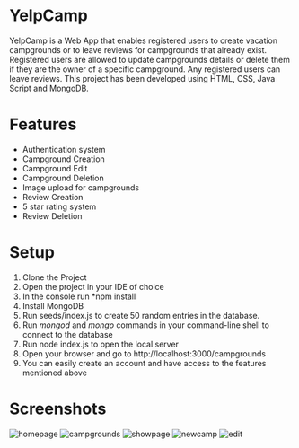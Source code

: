 # YelpCamp
YelpCamp is a Web App that enables registered users to create vacation campgrounds or to leave reviews for campgrounds that already exist. 
Registered users are allowed to update campgrounds details or delete them if they are the owner of a specific campground.
Any registered users can leave reviews.
This project has been developed using HTML, CSS, Java Script and MongoDB.

# Features
- Authentication system
- Campground Creation
- Campground Edit
- Campground Deletion
- Image upload for campgrounds 
- Review Creation
- 5 star rating system
- Review Deletion

# Setup
1. Clone the Project
2. Open the project in your IDE of choice
3. In the console run *npm install
5. Install MongoDB
6. Run seeds/index.js to create 50 random entries in the database.
7. Run *mongod* and *mongo* commands in your command-line shell to connect to the database
8. Run node index.js to open the local server
9. Open your browser and go to http://localhost:3000/campgrounds
10. You can easily create an account and have access to the features mentioned above
 
# Screenshots

![homepage](https://user-images.githubusercontent.com/81522471/153831416-5035c537-e8f4-4059-b9df-afefc5af9769.png)
![campgrounds](https://user-images.githubusercontent.com/81522471/153831423-a9e45b63-1695-4eab-a5fa-23e469d4ecb9.png)
![showpage](https://user-images.githubusercontent.com/81522471/153831426-ebb6f860-9eb4-448e-9471-6c71279c089e.png)
![newcamp](https://user-images.githubusercontent.com/81522471/153831473-48c9bf67-2b08-46d6-8e83-f98fb9f38a8f.png)
![edit](https://user-images.githubusercontent.com/81522471/153831484-49bba90d-5e2c-4caf-b001-7be70fd2312d.png)
